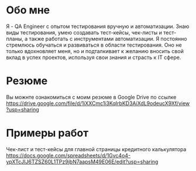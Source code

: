 # Обо мне
Я - QA Engineer с опытом тестирования вручную и автоматизации. Знаю виды тестирования, умею создавать тест-кейсы, чек-листы и тест-планы, а также работать с инструментами автоматизации. Я постоянно стремлюсь обучаться и развиваться в области тестирования. Оно не только вдохновляет меня, но и подталкивает к желанию вносить свой вклад в успех проектов, используя свои знания и страсть к IT сфере.

# Резюме
Вы можнте ознакомиться с моим резюме в Google Drive по ссылке https://drive.google.com/file/d/1iXXCmc1i3KqIrbKD3AiXdL9odeucX9Xf/view?usp=sharing

# Примеры работ
Чек-лист и тест-кейсы для главной страницы кредитного калькулятора https://docs.google.com/spreadsheets/d/1Gvc4o4-ypXTcJIJ6TZSZ60L1TPz9jbN7aapsM49E06E/edit?usp=sharing
